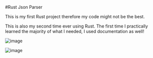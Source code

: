 #Rust Json Parser

This is my first Rust project therefore my code might not be the best.

This is also my second time ever using Rust. The first time I practically learned the majority of what I needed, I used documentation as well!


![image](https://user-images.githubusercontent.com/74394136/152201541-95e1e55a-fed4-43c3-a74a-ef8ba969cf13.png)

![image](https://user-images.githubusercontent.com/74394136/152202638-0b1ae75a-6340-4556-9a94-0892fd873424.png)
